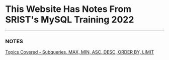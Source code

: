 # This Website Has Notes From SRIST's MySQL Training 2022

---

### NOTES

[Topics Covered - Subqueries, MAX, MIN, ASC, DESC, ORDER BY, LIMIT](./23-02-2022)

